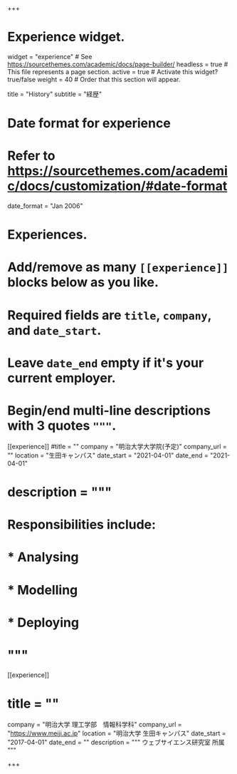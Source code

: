 +++
# Experience widget.
widget = "experience"  # See https://sourcethemes.com/academic/docs/page-builder/
headless = true  # This file represents a page section.
active = true  # Activate this widget? true/false
weight = 40  # Order that this section will appear.

title = "History"
subtitle = "経歴"

# Date format for experience
#   Refer to https://sourcethemes.com/academic/docs/customization/#date-format
date_format = "Jan 2006"

# Experiences.
#   Add/remove as many `[[experience]]` blocks below as you like.
#   Required fields are `title`, `company`, and `date_start`.
#   Leave `date_end` empty if it's your current employer.
#   Begin/end multi-line descriptions with 3 quotes `"""`.
[[experience]]
  #title = ""
  company = "明治大学大学院(予定)"
  company_url = ""
  location = "生田キャンパス"
  date_start = "2021-04-01"
  date_end = "2021-04-01"
 # description = """
  # Responsibilities include:
  # 
  # * Analysing
  # * Modelling
  # * Deploying
  # """

[[experience]]
  # title = ""
  company = "明治大学 理工学部　情報科学科"
  company_url = "https://www.meiji.ac.jp"
  location = "明治大学 生田キャンパス"
  date_start = "2017-04-01"
  date_end = ""
  description = """ 
  ウェブサイエンス研究室 所属
  """

+++
